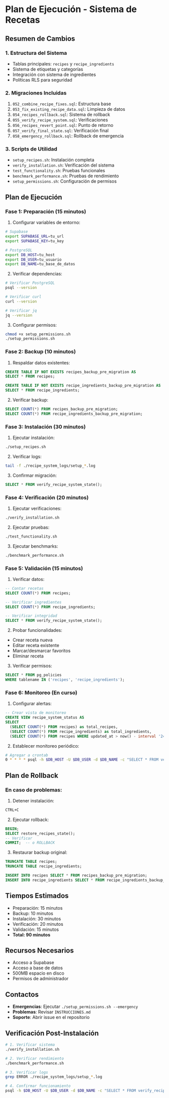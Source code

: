 # Plan de Ejecución - Sistema de Recetas

## Resumen de Cambios

### 1. Estructura del Sistema
- Tablas principales: `recipes` y `recipe_ingredients`
- Sistema de etiquetas y categorías
- Integración con sistema de ingredientes
- Políticas RLS para seguridad

### 2. Migraciones Incluidas
1. `052_combine_recipe_fixes.sql`: Estructura base
2. `053_fix_existing_recipe_data.sql`: Limpieza de datos
3. `054_recipes_rollback.sql`: Sistema de rollback
4. `055_verify_recipe_system.sql`: Verificaciones
5. `056_recipes_revert_point.sql`: Punto de retorno
6. `057_verify_final_state.sql`: Verificación final
7. `058_emergency_rollback.sql`: Rollback de emergencia

### 3. Scripts de Utilidad
- `setup_recipes.sh`: Instalación completa
- `verify_installation.sh`: Verificación del sistema
- `test_functionality.sh`: Pruebas funcionales
- `benchmark_performance.sh`: Pruebas de rendimiento
- `setup_permissions.sh`: Configuración de permisos

## Plan de Ejecución

### Fase 1: Preparación (15 minutos)
1. Configurar variables de entorno:
```bash
# Supabase
export SUPABASE_URL=tu_url
export SUPABASE_KEY=tu_key

# PostgreSQL
export DB_HOST=tu_host
export DB_USER=tu_usuario
export DB_NAME=tu_base_de_datos
```

2. Verificar dependencias:
```bash
# Verificar PostgreSQL
psql --version

# Verificar curl
curl --version

# Verificar jq
jq --version
```

3. Configurar permisos:
```bash
chmod +x setup_permissions.sh
./setup_permissions.sh
```

### Fase 2: Backup (10 minutos)
1. Respaldar datos existentes:
```sql
CREATE TABLE IF NOT EXISTS recipes_backup_pre_migration AS 
SELECT * FROM recipes;

CREATE TABLE IF NOT EXISTS recipe_ingredients_backup_pre_migration AS 
SELECT * FROM recipe_ingredients;
```

2. Verificar backup:
```sql
SELECT COUNT(*) FROM recipes_backup_pre_migration;
SELECT COUNT(*) FROM recipe_ingredients_backup_pre_migration;
```

### Fase 3: Instalación (30 minutos)
1. Ejecutar instalación:
```bash
./setup_recipes.sh
```

2. Verificar logs:
```bash
tail -f ./recipe_system_logs/setup_*.log
```

3. Confirmar migración:
```sql
SELECT * FROM verify_recipe_system_state();
```

### Fase 4: Verificación (20 minutos)
1. Ejecutar verificaciones:
```bash
./verify_installation.sh
```

2. Ejecutar pruebas:
```bash
./test_functionality.sh
```

3. Ejecutar benchmarks:
```bash
./benchmark_performance.sh
```

### Fase 5: Validación (15 minutos)
1. Verificar datos:
```sql
-- Contar recetas
SELECT COUNT(*) FROM recipes;

-- Verificar ingredientes
SELECT COUNT(*) FROM recipe_ingredients;

-- Verificar integridad
SELECT * FROM verify_recipe_system_state();
```

2. Probar funcionalidades:
- Crear receta nueva
- Editar receta existente
- Marcar/desmarcar favoritos
- Eliminar receta

3. Verificar permisos:
```sql
SELECT * FROM pg_policies 
WHERE tablename IN ('recipes', 'recipe_ingredients');
```

### Fase 6: Monitoreo (En curso)
1. Configurar alertas:
```sql
-- Crear vista de monitoreo
CREATE VIEW recipe_system_status AS
SELECT 
  (SELECT COUNT(*) FROM recipes) as total_recipes,
  (SELECT COUNT(*) FROM recipe_ingredients) as total_ingredients,
  (SELECT COUNT(*) FROM recipes WHERE updated_at > now() - interval '24 hours') as recent_updates;
```

2. Establecer monitoreo periódico:
```bash
# Agregar a crontab
0 * * * * psql -h $DB_HOST -U $DB_USER -d $DB_NAME -c "SELECT * FROM verify_recipe_system_state();" >> /var/log/recipe_system.log
```

## Plan de Rollback

### En caso de problemas:
1. Detener instalación:
```bash
CTRL+C
```

2. Ejecutar rollback:
```sql
BEGIN;
SELECT restore_recipes_state();
-- Verificar
COMMIT;  -- o ROLLBACK
```

3. Restaurar backup original:
```sql
TRUNCATE TABLE recipes;
TRUNCATE TABLE recipe_ingredients;

INSERT INTO recipes SELECT * FROM recipes_backup_pre_migration;
INSERT INTO recipe_ingredients SELECT * FROM recipe_ingredients_backup_pre_migration;
```

## Tiempos Estimados
- Preparación: 15 minutos
- Backup: 10 minutos
- Instalación: 30 minutos
- Verificación: 20 minutos
- Validación: 15 minutos
- **Total: 90 minutos**

## Recursos Necesarios
- Acceso a Supabase
- Acceso a base de datos
- 500MB espacio en disco
- Permisos de administrador

## Contactos
- **Emergencias**: Ejecutar `./setup_permissions.sh --emergency`
- **Problemas**: Revisar `INSTRUCCIONES.md`
- **Soporte**: Abrir issue en el repositorio

## Verificación Post-Instalación
```bash
# 1. Verificar sistema
./verify_installation.sh

# 2. Verificar rendimiento
./benchmark_performance.sh

# 3. Verificar logs
grep ERROR ./recipe_system_logs/setup_*.log

# 4. Confirmar funcionamiento
psql -h $DB_HOST -U $DB_USER -d $DB_NAME -c "SELECT * FROM verify_recipe_system_state();"